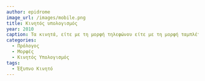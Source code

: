 ```yaml
---
author: epidrome
image_url: /images/mobile.png
title: Κινητός υπολογισμός 
year: 2010 
caption: Τα κινητά, είτε με τη μορφή τηλεφώνου είτε με τη μορφή ταμπλέτας, γίνονται οι πιο δημοφιλείς υπολογιστές στα τέλη του 2010 και προσδιορίζουν ένα καινούριο σύνολο εφαρμογών χρήστη που έχουν να κάνουν με τη θέση του χρήστη και το ψηφιακό περιεχόμενο που δημιουργείται με την κάμερα.
categories:
  - Πρόλογος
  - Μορφές
  - Κινητός Υπολογισμός
tags:
  - Έξυπνο Κινητό
---
```

